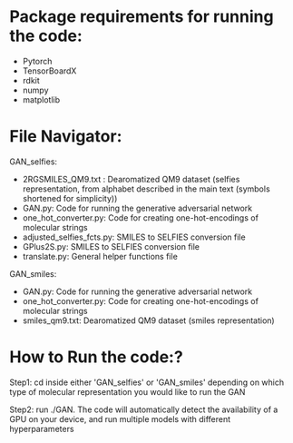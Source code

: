 # Package requirements for running the code: 
- Pytorch
- TensorBoardX
- rdkit 
- numpy 
- matplotlib


# File Navigator: 

GAN_selfies: 
- 2RGSMILES_QM9.txt : Dearomatized QM9 dataset (selfies representation, from alphabet described in the main text (symbols shortened for simplicity))
- GAN.py: Code for running the generative adversarial network
- one_hot_converter.py: Code for creating one-hot-encodings of molecular strings
- adjusted_selfies_fcts.py: SMILES to SELFIES conversion file
- GPlus2S.py: SMILES to SELFIES conversion file
- translate.py: General helper functions file

GAN_smiles: 
- GAN.py: Code for running the generative adversarial network
- one_hot_converter.py: Code for creating one-hot-encodings of molecular strings
- smiles_qm9.txt: Dearomatized QM9 dataset (smiles representation)

# How to Run the code:? 
Step1: cd inside either 'GAN_selfies' or 'GAN_smiles' depending on which type of molecular representation you would like to run the GAN

Step2: run ./GAN.
       The code will automatically detect the availability of a GPU on your device, and run multiple models with different hyperparameters
